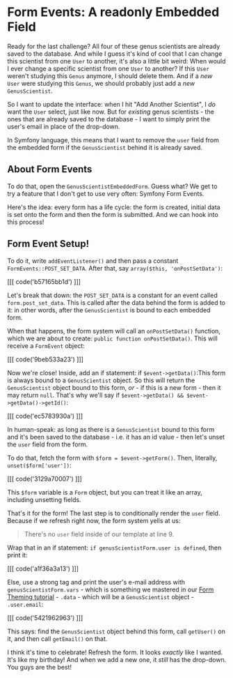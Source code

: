 # Form Events: A readonly Embedded Field

Ready for the last challenge? All four of these genus scientists are already saved
to the database. And while I guess it's kind of cool that I can change this scientist
from one `User` to another, it's also a little bit weird: When would I ever change a
specific scientist from one `User` to another? If this `User` weren't studying this
`Genus` anymore, I should delete them. And if a *new* `User` were studying this `Genus`,
we should probably just add a *new* `GenusScientist`.

So I want to update the interface: when I hit "Add Another Scientist", I *do* want
the `User` select, just like now. But for *existing* genus scientists - the ones
that are already saved to the database - I want to simply print the user's email
in place of the drop-down.

In Symfony language, this means that I want to remove the `user` field from the
embedded form if the `GenusScientist` behind it is already saved.

## About Form Events

To do that, open the `GenusScientistEmbeddedForm`. Guess what? We get to try a feature
that I don't get to use very often: Symfony Form Events.

Here's the idea: every form has a life cycle: the form is created, initial data is
set onto the form and then the form is submitted. And we can hook into this process!

## Form Event Setup!

To do it, write `addEventListener()` and then pass a constant `FormEvents::POST_SET_DATA`.
After that, say `array($this, 'onPostSetData')`:

[[[ code('b57165bb1d') ]]]

Let's break that down: the `POST_SET_DATA` is a constant for an event called
`form.post_set_data`. This is called after the data behind the form is added to it:
in other words, after the `GenusScientist` is bound to each embedded form.

When that happens, the form system will call an `onPostSetData()` function, which we
are about to create: `public function onPostSetData()`. This will receive a `FormEvent`
object:

[[[ code('9beb533a23') ]]]

Now we're close! Inside, add an if statement: if `$event->getData()`:This form is
always bound to a `GenusScientist` object. So this will return the `GenusScientist`
object bound to this form, *or* - if this is a new form - then it may return `null`.
That's why we'll say if `$event->getData() && $event->getData()->getId()`:

[[[ code('ec5783930a') ]]]

In human-speak: as long as there is a `GenusScientist` bound to this form and it's been
saved to the database - i.e. it has an id value - then let's unset the `user` field
from the form.

To do that, fetch the form with `$form = $event->getForm()`. Then, literally,
`unset($form['user'])`:

[[[ code('3129a70007') ]]]

This `$form` variable is a `Form` object, but you can treat it like an array, including
unsetting fields.

That's it for the form! The last step is to conditionally render the `user` field.
Because if we refresh right now, the form system yells at us:

> There's no `user` field inside of our template at line 9.

Wrap that in an if statement: `if genusScientistForm.user is defined`, then print it:

[[[ code('a1f36a3a13') ]]]

Else, use a strong tag and print the user's e-mail address with `genusScientistForm.vars` -
which is something we mastered in our [Form Theming tutorial][form_variables] -
`.data` - which will be a `GenusScientist` object - `.user.email`:

[[[ code('5421962963') ]]]

This says: find the `GenusScientist` object behind this form, call `getUser()` on
it, and then call `getEmail()` on that.

I think it's time to celebrate! Refresh the form. It looks *exactly* like I wanted.
It's like my birthday! And when we add a new one, it *still* has the drop-down.
You guys are the best!


[form_variables]: https://knpuniversity.com/screencast/symfony-form-theming/i-heart-form-variables
